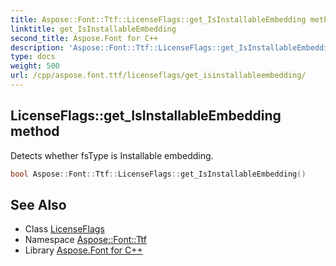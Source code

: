 ```yaml
---
title: Aspose::Font::Ttf::LicenseFlags::get_IsInstallableEmbedding method
linktitle: get_IsInstallableEmbedding
second_title: Aspose.Font for C++
description: 'Aspose::Font::Ttf::LicenseFlags::get_IsInstallableEmbedding method. Detects whether fsType is Installable embedding in C++.'
type: docs
weight: 500
url: /cpp/aspose.font.ttf/licenseflags/get_isinstallableembedding/
---
```

## LicenseFlags::get_IsInstallableEmbedding method


Detects whether fsType is Installable embedding.

```cpp
bool Aspose::Font::Ttf::LicenseFlags::get_IsInstallableEmbedding()
```

## See Also

* Class [LicenseFlags](../)
* Namespace [Aspose::Font::Ttf](../../)
* Library [Aspose.Font for C++](../../../)
